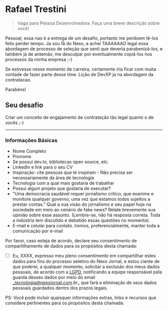 # Rafael Trestini

> Vaga para Pessoa Desenvolvedora. Faça uma breve descrição sobre você!

Pessoal, essa nao é a entrega de um desafio, portanto me perdoem tê-los feito perder tempo. Ja sou fã do Nexo, e achei TAAAAAAO legal essa abordagem de processo de seleção que senti que deveria parabenizá-los, e também já de antemão, me desculpar por eventualmente copiá-los nos processos da minha empresa ;-)

Se estivesse nesse momento de carreira, certamente iria ficar com muita vontade de fazer parte desse time. Lição de DevXP ja na abordagem da contratacao.

Parabéns!

## Seu desafio

Criar um conceito de engajamento de contratação tão legal quanto o de vocês ;-)

----

### Informações Básicas

- Nome Completo
- Pronome
- Se possui dev.to, bibliotecas open source, etc.
- LinkedIn e link para o seu CV
- Inspiração: cite pessoas que te inspiram - Não precisa ser necessariamente da área de tecnologia
- Tecnologia com a qual mais gostaria de trabalhar
- Possui algum projeto que gostaria de executar?
- "Uma democracia saudável requer jornalismo crítico, que examine e monitore qualquer governo, uma vez que estamos todos sujeitos a prestar contas." Qual a sua visão do jornalismo e seu papel hoje na sociedade em meio ao cenário de fake news? Relate brevemente sua opinião sobre esse assunto. (Lembre-se, não há resposta correta. Toda a indústria tem discutido e debatido essas questões no momento).
- E-mail e celular para contato. Iremos, preferencialmente, manter toda a comunicação por e-mail

Por favor, caso esteja de acordo, declare seu consentimento de compartilhamento de dados para os propósitos desta chamada:

- [ ] Eu, XXXX, expresso meu pleno consentimento em compartilhar estes dados para fins do processo seletivo do Nexo Jornal, e estou ciente de que poderei, a qualquer momento, solicitar a exclusão dos meus dados pessoais, de acordo com a [LGPD](http://www.planalto.gov.br/ccivil_03/_ato2015-2018/2018/lei/l13709.htm), notificando a equipe responsável pela guarda desses dados por meio do email _tecnologia@nexojornal.com.br_ que fará a eliminação de seus dados pessoais guardados dentro dos prazos legais.

PS: Você pode incluir quaisquer informações extras, links e recursos que considere pertinentes para os propósitos desta chamada.
